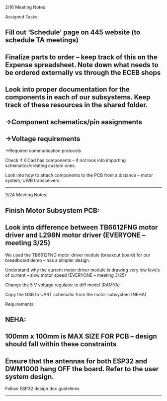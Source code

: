 2/16 Meeting Notes 
 
Assigned Tasks: 
 
Fill out ‘Schedule’ page on 445 website (to schedule TA meetings) 
- 
Finalize parts to order – keep track of this on the Expense spreadsheet. Note down what 
needs to be ordered externally vs through the ECEB shops 
- 
Look into proper documentation for the components in each of our subsystems. Keep 
track of these resources in the shared folder.  
- 
->Component schematics/pin assignments 
- 
->Voltage requirements 
- 
->Required communication protocols 

Check if KiCad has components – if not look into importing schematics/creating custom 
ones. 

Look into how to attach components to the PCB from a distance – motor system, UWB 
transceivers.

---

3/24 Meeting Notes: 
 
Finish Motor Subsystem PCB: 
- 
Look into difference between TB6612FNG motor driver and L298N motor driver 
(EVERYONE – meeting 3/25) 
- 
We used the TB6612FNG motor driver module (breakout board) for our 
breadboard demo – has a simpler design. 

Understand why the current motor driver module is drawing very low levels of current – 
slow motor speed (EVERYONE – meeting 3/25) 
 
Change the 5 V voltage regulator to diff model (RAMYA) 

Copy the USB to UART schematic from the motor subsystem (NEHA) 
 
Requirements: 
 
NEHA: 
- 
100mm x 100mm is MAX SIZE FOR PCB – design should fall within these constraints 
- 
Ensure that the antennas for both ESP32 and DWM1000 hang OFF the board. Refer to 
the user system design. 
- 
Follow ESP32 design doc guidelines

---

